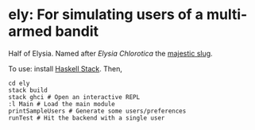 # ely: For simulating users of a multi-armed bandit

Half of Elysia. Named after *Elysia Chlorotica* the [majestic slug](https://en.wikipedia.org/wiki/Elysia_chlorotica).

To use: install [Haskell Stack](https://docs.haskellstack.org/en/stable/README/). Then,

```
cd ely
stack build
stack ghci # Open an interactive REPL
:l Main # Load the main module
printSampleUsers # Generate some users/preferences
runTest # Hit the backend with a single user
```
